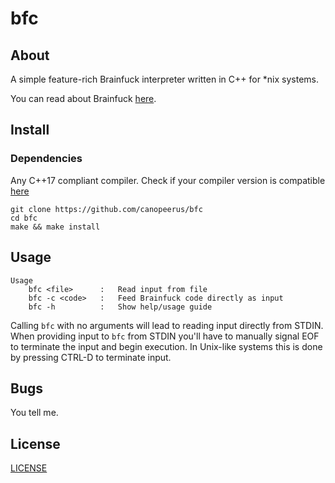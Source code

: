 # bfc

## About
A simple feature-rich Brainfuck interpreter written in C++ for \*nix systems.

You can read about Brainfuck [here](https://esolangs.org/wiki/brainfuck).

## Install

### Dependencies

Any C++17 compliant compiler. Check if your compiler version is compatible
[here](https://en.cppreference.com/w/cpp/compiler_support#C.2B.2B17_features)

```
git clone https://github.com/canopeerus/bfc
cd bfc
make && make install
```

## Usage
```
Usage
    bfc <file>      :   Read input from file
    bfc -c <code>   :   Feed Brainfuck code directly as input
    bfc -h          :   Show help/usage guide
```
Calling `bfc` with no arguments will lead to reading input directly
from STDIN. When providing input to `bfc` from STDIN you'll have to
manually signal EOF to terminate the input and begin execution. In
Unix-like systems this is done by pressing CTRL-D to terminate input.

## Bugs
You tell me.

## License
[LICENSE](LICENSE)

